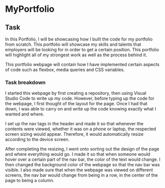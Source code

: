 # MyPortfolio

## Task

In this Portfolio, I will be showcasing how I built the code for my portfolio from scratch. This portfolio will showcase my skills and talents that employers will be looking for in order to get a certain position. This portfolio will highlight all of my strongest work as well as the process behind it. 

This portfolio webpage will contain how I have implemented certain aspects of code such as flexbox, media queries and CSS variables. 


### Task breakdown
I started this webpage by first creating a repository, then using Visual Studio Code to write up my code. However, before typing up the code for the webpage, I first thought of the layout for the page. Once I had that down, I was able to carry on and write up the code knowing exactly what I wanted and where. 

I set up the nav tags in the header and made it so that whenever the contents were viewed, whether it was on a phone or laptop, the respected screen sizing would appear. Therefore, it would automatically resize according to the device screen.

After completing the resizing, I went onto sorting out the design of the page and where everything would go. I made it so that when someone would hover over a certain part of the nav bar, the color of the text would change. I then changed the background color of the webpage so that the nav bar was visible. I also made sure that when the webpage was viewed on different screens, the nav bar would change from being in a row, in the center of the page to being a column.